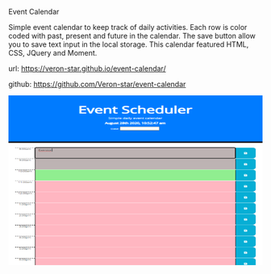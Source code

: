 Event Calendar

Simple event calendar to keep track of daily activities. Each row is color coded with past, present and future in the calendar. The save button allow you to save text input in the local storage. This calendar featured HTML, CSS, JQuery and Moment. 
 
url: https://veron-star.github.io/event-calendar/

github: https://github.com/Veron-star/event-calendar

![](/eventscheduler.PNG)

 
